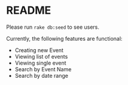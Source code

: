 # README

Please run `rake db:seed` to see users.

Currently, the following features are functional:

  - Creating new Event
  - Viewing list of events
  - Viewing single event
  - Search by Event Name
  - Search by date range

